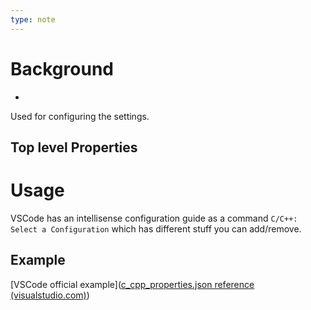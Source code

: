 ```yaml
---
type: note
---
```

# Background
- 
Used for configuring the settings. 

## Top level Properties

# Usage
VSCode has an intellisense configuration guide as a command `C/C++: Select a Configuration` which has different stuff you can add/remove. 
## Example
[VSCode official example]([c_cpp_properties.json reference (visualstudio.com)](https://code.visualstudio.com/docs/cpp/c-cpp-properties-schema-reference))
